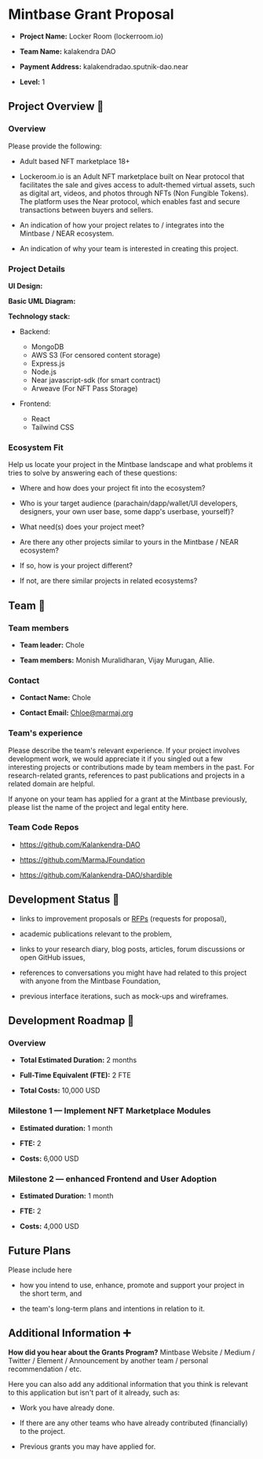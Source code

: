 
# Mintbase Grant Proposal

  

-  **Project Name:** Locker Room (lockerroom.io)

-  **Team Name:** kalakendra DAO

  

-  **Payment Address:** kalakendradao.sputnik-dao.near

  

-  **Level:** 1

  

## Project Overview :page_facing_up:

  

### Overview

  

Please provide the following:

  

- Adult based NFT marketplace 18+

  

- Lockeroom.io is an Adult NFT marketplace built on Near protocol that facilitates the sale and gives access to adult-themed virtual assets, such as digital art, videos, and photos through NFTs (Non Fungible Tokens). The platform uses the Near protocol, which enables fast and secure transactions between buyers and sellers.

  

- An indication of how your project relates to / integrates into the Mintbase / NEAR ecosystem.

  

- An indication of why your team is interested in creating this project.

  

  

### Project Details

  

**UI Design:**

  

**Basic UML Diagram:**

  

**Technology stack:**
- Backend:

	-   MongoDB
	-   AWS S3 (For censored content storage)
	-   Express.js
	-  	 Node.js
	-   Near javascript-sdk (for smart contract)
	-   Arweave (For NFT Pass Storage)
    

- Frontend:

	-  	 React
	-   Tailwind CSS

  

  

### Ecosystem Fit

  

  

Help us locate your project in the Mintbase landscape and what problems it tries to solve by answering each of these questions:

  

  

- Where and how does your project fit into the ecosystem?

  

- Who is your target audience (parachain/dapp/wallet/UI developers, designers, your own user base, some dapp's userbase, yourself)?

  

- What need(s) does your project meet?

  

- Are there any other projects similar to yours in the Mintbase / NEAR ecosystem?

  

- If so, how is your project different?

  

- If not, are there similar projects in related ecosystems?

  

  

## Team :busts_in_silhouette:

  

  

### Team members

  

  

- **Team leader:** Chole

  

- **Team members:** Monish Muralidharan, Vijay Murugan, Allie.

  

  

### Contact

  

  

-  **Contact Name:** Chole

  

-  **Contact Email:** [Chloe@marmaj.org](mailto:Chloe@marmaj.org)

  
  

### Team's experience

  

  

Please describe the team's relevant experience. If your project involves development work, we would appreciate it if you singled out a few interesting projects or contributions made by team members in the past. For research-related grants, references to past publications and projects in a related domain are helpful.

  

  

If anyone on your team has applied for a grant at the Mintbase previously, please list the name of the project and legal entity here.

  

  

### Team Code Repos

  

  

- https://github.com/Kalankendra-DAO

- https://github.com/MarmaJFoundation

  

- https://github.com/Kalankendra-DAO/shardible

  
  

## Development Status :open_book:

  

  

- links to improvement proposals or [RFPs](https://github.com/mintbase/Grants-Program/tree/master/rfp-proposal) (requests for proposal),

  

- academic publications relevant to the problem,

  

- links to your research diary, blog posts, articles, forum discussions or open GitHub issues,

  

- references to conversations you might have had related to this project with anyone from the Mintbase Foundation,

  

- previous interface iterations, such as mock-ups and wireframes.

  

  

## Development Roadmap :nut_and_bolt:



  


  

### Overview

  

  

-  **Total Estimated Duration:**  2 months

  

-  **Full-Time Equivalent (FTE):**  2 FTE

  

-  **Total Costs:** 10,000 USD

  

  

### Milestone 1 — Implement NFT Marketplace Modules

  

  

-  **Estimated duration:** 1 month

  

-  **FTE:** 2

  

-  **Costs:** 6,000 USD

  
  

  

### Milestone 2 — enhanced Frontend and User Adoption

  

  

-  **Estimated Duration:** 1 month

  

-  **FTE:** 2

  

-  **Costs:** 4,000 USD

  
  

## Future Plans

  

  

Please include here

  

  

- how you intend to use, enhance, promote and support your project in the short term, and

  

- the team's long-term plans and intentions in relation to it.

  

  

## Additional Information :heavy_plus_sign:

  

  

**How did you hear about the Grants Program?** Mintbase Website / Medium / Twitter / Element / Announcement by another team / personal recommendation / etc.

  

  

Here you can also add any additional information that you think is relevant to this application but isn't part of it already, such as:

  

  

- Work you have already done.

  

- If there are any other teams who have already contributed (financially) to the project.

  

- Previous grants you may have applied for.